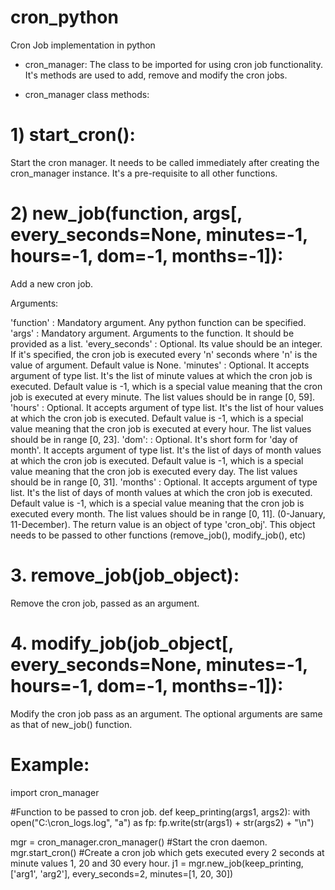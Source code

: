 # cron_python
Cron Job implementation in python

* cron_manager: The class to be imported for using cron job functionality.
It's methods are used to add, remove and modify the cron jobs.

* cron_manager class methods:

# 1) start_cron():
Start the cron manager. It needs to be called immediately after creating the cron_manager instance. It's a pre-requisite to all other functions.

# 2) new_job(function, args[, every_seconds=None, minutes=-1, hours=-1, dom=-1, months=-1]):
   Add a new cron job.

Arguments:

'function'       :   Mandatory argument. Any python function can be specified.
'args'           :   Mandatory argument. Arguments to the function. It should be provided as a list.
'every_seconds'  :   Optional. Its value should be an integer. If it's specified, the cron job is executed every 'n' seconds
                     where 'n' is the value of argument. Default value is None.
'minutes'        :   Optional. It accepts argument of type list. It's the list of minute values at which the cron job is executed.
                     Default value is -1, which is a special value meaning that the cron job is executed at every minute.
                     The list values should be in range [0, 59].
'hours'          :   Optional. It accepts argument of type list. It's the list of hour values at which the cron job is executed.
                     Default value is -1, which is a special value meaning that the cron job is executed at every hour.
                     The list values should be in range [0, 23].
'dom':           :   Optional. It's short form for 'day of month'. It accepts argument of type list.
                     It's the list of days of month values at which the cron job is executed.
                     Default value is -1, which is a special value meaning that the cron job is executed every day.
                     The list values should be in range [0, 31].
'months'         :   Optional. It accepts argument of type list. It's the list of days of month values at which the cron job is executed.
                     Default value is -1, which is a special value meaning that the cron job is executed every month.
                     The list values should be in range [0, 11]. (0-January, 11-December).
The return value is an object of type 'cron_obj'. This object needs to be passed to other functions (remove_job(), modify_job(), etc)

# 3. remove_job(job_object):
Remove the cron job, passed as an argument.

# 4. modify_job(job_object[, every_seconds=None, minutes=-1, hours=-1, dom=-1, months=-1]):
   Modify the cron job pass as an argument. The optional arguments are same as that of new_job() function.
   
Example:
========

import cron_manager

#Function to be passed to cron job.
def keep_printing(args1, args2):
    with open("C:\\cron_logs.log", "a") as fp:
        fp.write(str(args1) + str(args2) + "\n")

mgr = cron_manager.cron_manager()
#Start the cron daemon.
mgr.start_cron()
#Create a cron job which gets executed every 2 seconds at minute values 1, 20 and 30 every hour.
j1 = mgr.new_job(keep_printing, ['arg1', 'arg2'], every_seconds=2, minutes=[1, 20, 30])

